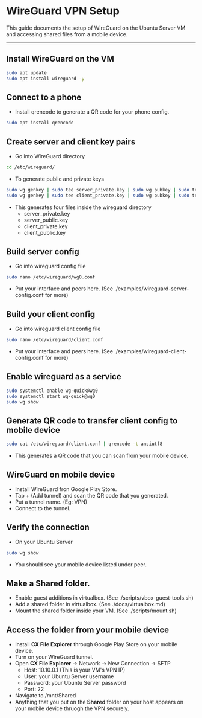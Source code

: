 # WireGuard VPN Setup

This guide documents the setup of WireGuard on the Ubuntu Server VM and accessing shared files from a mobile device.

---

## Install WireGuard on the VM

```bash
sudo apt update
sudo apt install wireguard -y
```
## Connect to a phone
- Install qrencode to generate a QR code for your phone config.

```bash
sudo apt install qrencode
```

## Create server and client key pairs
- Go into WireGuard directory 

```bash
cd /etc/wireguard/
```

- To generate public and private keys

```bash
sudo wg genkey | sudo tee server_private.key | sudo wg pubkey | sudo tee server_public.key
sudo wg genkey | sudo tee client_private.key | sudo wg pubkey | sudo tee client_public.key
```

- This generates four files inside the wireguard directory
    - server_private.key
    - server_public.key
    - client_private.key
    - client_public.key

## Build server config
- Go into wireguard config file

```bash
sudo nano /etc/wireguard/wg0.conf
```

- Put your interface and peers here. (See ./examples/wireguard-server-config.conf for more)

## Build your client config
- Go into wireguard client config file

```bash
sudo nano /etc/wireguard/client.conf
```
- Put your interface and peers here. (See ./examples/wireguard-client-config.conf for more)

## Enable wireguard as a service 

```bash
sudo systemctl enable wg-quick@wg0
sudo systemctl start wg-quick@wg0
sudo wg show
```

## Generate QR code to transfer client config to mobile device

```bash
sudo cat /etc/wireguard/client.conf | qrencode -t ansiutf8
```

- This generates a QR code that you can scan from your mobile device.

## WireGuard on mobile device
- Install WireGuard fron Google Play Store.
- Tap + (Add tunnel) and scan the QR code that you generated.
- Put a tunnel name. (Eg: VPN)
- Connect to the tunnel.

## Verify the connection
- On your Ubuntu Server

```bash
sudo wg show
```

- You should see your mobile device listed under peer.

## Make a Shared folder.
- Enable guest additions in virtualbox. (See ./scripts/vbox-guest-tools.sh)
- Add a shared folder in virtualbox. (See ./docs/virtualbox.md)
- Mount the shared folder inside your VM. (See ./scripts/mount.sh)

## Access the folder from your mobile device
- Install **CX File Explorer** through Google Play Store on your mobile device.
- Turn on your WireGuard tunnel.
- Open **CX File Explorer** -> Network -> New Connection -> SFTP
    - Host: 10.10.0.1 (This is your VM's VPN IP)
    - User: your Ubuntu Server username
    - Password: your Ubuntu Server password
    - Port: 22
- Navigate to /mnt/Shared
- Anything that you put on the **Shared** folder on your host appears on your mobile device thruogh the VPN securely.